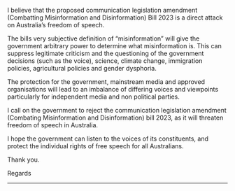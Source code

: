 I believe that the proposed communication legislation amendment (Combatting Misinformation and
Disinformation) Bill 2023 is a direct attack on Australia’s freedom of speech.

The bills very subjective definition of “misinformation” will give the government arbitrary power to
determine what misinformation is. This can suppress legitimate criticism and the questioning of the
government decisions (such as the voice), science, climate change, immigration policies, agricultural
policies and gender dysphoria.

The protection for the government, mainstream media and approved organisations will lead to an
imbalance of differing voices and viewpoints particularly for independent media and non political
parties.

I call on the government to reject the communication legislation amendment (Combating
Misinformation and Disinformation) bill 2023, as it will threaten freedom of speech in Australia.

I hope the government can listen to the voices of its constituents, and protect the individual rights of
free speech for all Australians.

Thank you.

Regards


-----

